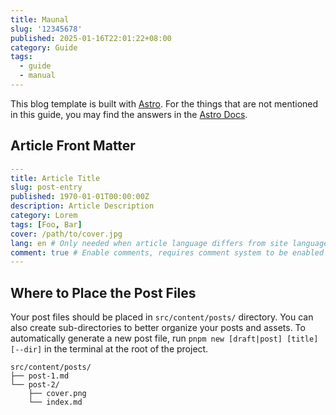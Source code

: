 ```yaml
---
title: Maunal
slug: '12345678'
published: 2025-01-16T22:01:22+08:00
category: Guide
tags:
  - guide
  - manual
---
```


This blog template is built with [Astro](https://astro.build). For the things that are not mentioned in this guide, you may find the answers in the [Astro Docs](https://docs.astro.build/).

## Article Front Matter

```yaml
---
title: Article Title
slug: post-entry
published: 1970-01-01T00:00:00Z
description: Article Description
category: Lorem
tags: [Foo, Bar]
cover: /path/to/cover.jpg
lang: en # Only needed when article language differs from site language in `config.ts`
comment: true # Enable comments, requires comment system to be enabled and configured in `config.ts`
---
```

## Where to Place the Post Files

Your post files should be placed in `src/content/posts/` directory. You can also create sub-directories to better organize your posts and assets. To automatically generate a new post file, run `pnpm new [draft|post] [title] [--dir]` in the terminal at the root of the project.

```
src/content/posts/
├── post-1.md
└── post-2/
    ├── cover.png
    └── index.md
```
